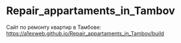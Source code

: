 # Repair_appartaments_in_Tambov
Сайт по ремонту квартир в Тамбове: https://a1exweb.github.io/Repair_appartaments_in_Tambov/build

